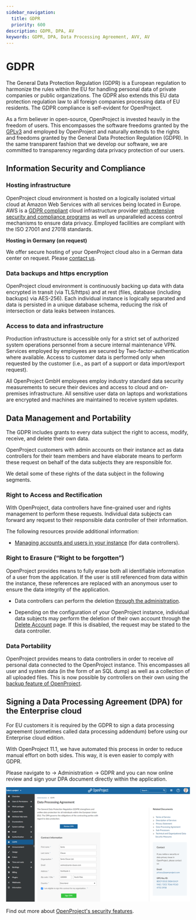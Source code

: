 ```yaml
---
sidebar_navigation:
  title: GDPR
  priority: 600
description: GDPR, DPA, AV
keywords: GDPR, DPA, Data Processing Agreement, AVV, AV
---
```


# GDPR

The General Data Protection Regulation (GDPR) is a European regulation to harmonize the rules within the EU for handling personal  data of private companies or public organizations. The GDPR also extends this EU data protection regulation law to all foreign companies  processing data of EU residents. The GDPR compliance is self-evident for OpenProject.

As a firm believer in open-source, OpenProject is invested heavily in the freedom of users. This encompasses the software freedoms granted by the [GPLv3](https://www.gnu.org/licenses/quick-guide-gplv3.en.html) and employed by OpenProject and naturally extends to the rights and  freedoms granted by the General Data Protection Regulation (GDPR). In  the same transparent fashion that we develop our software, we are  committed to transparency regarding data privacy protection of our users.

## Information Security and Compliance

### Hosting infrastructure

OpenProject cloud environment is hosted on a logically isolated virtual cloud at Amazon Web Services with all services being located in Europe. AWS is a [GDPR compliant](https://aws.amazon.com/compliance/gdpr-center/) cloud infrastructure provider [with extensive security and compliance programs](https://aws.amazon.com/security/) as well as unparalleled access control mechanisms to ensure data privacy. Employed facilities are compliant with the ISO 27001 and 27018 standards.

**Hosting in Germany (on request)**

We offer secure hosting of your OpenProject cloud also in a German data center on request. Please [contact us](https://www.openproject.org/contact/).

### Data backups and https encryption

OpenProject cloud environment is continuously backing up data with data encrypted in transit (via TLS/https) and at rest (files, database (including backups) via AES-256). Each individual instance is logically separated and data is persisted in a unique database schema, reducing the risk of intersection or data leaks between instances.

### Access to data and infrastructure

Production infrastructure is accessible only for a strict set of authorized system operations personnel from a secure internal maintenance VPN. Services employed by employees are secured by Two-factor-authentication where available. Access to customer data is performed only when requested by the customer (i.e., as part of a support or data import/export request).

All OpenProject GmbH employees employ industry standard data security measurements to secure their devices and access to cloud and on-premises infrastructure. All sensitive user data on laptops and workstations are encrypted and machines are maintained to receive system updates.

## Data Management and Portability

The GDPR includes grants to every data subject the right to access, modify, receive, and delete their own data.

OpenProject customers with admin accounts on their instance act as data controllers for their team members and have elaborate means to perform these request on behalf of the data subjects they are responsible for.

We detail some of these rights of the data subject in the following segments.

### Right to Access and Rectification

With OpenProject, data controllers have fine-grained user and rights management to perform these requests. Individual data subjects can forward any request to their responsible data controller of their information.

The following resources provide additional information:

- [Managing accounts and users in your instance](../../../system-admin-guide/users-permissions/) (for data controllers).

### Right to Erasure (“Right to be forgotten”)

OpenProject provides means to fully erase both all identifiable information of a user from the application. If the user is still referenced from data within the instance, these references are replaced with an anonymous user to ensure the data integrity of the application.

- Data controllers can perform the deletion [through the administration](../../../system-admin-guide/users-permissions/users/).

- Depending on the configuration of your OpenProject instance, individual data subjects may perform the deletion of their own account through the [Delete Account](../../../getting-started/my-account/) page. If this is disabled, the request may be stated to the data controller.

### Data Portability

OpenProject provides means to data controllers in order to receive *all* personal data connected to the OpenProject instance. This encompasses all user and system data (in the form of an SQL dump) as well as a collection of all uploaded files.
This is now possible by controllers on their own using the [backup feature of OpenProject](../backups/).

## Signing a Data Processing Agreement (DPA) for the Enterprise cloud

For EU customers it is required by the GDPR to sign a data processing agreement (sometimes called data processing addendum) before using our Enterprise cloud edition.

With OpenProject 11.1, we have automated this process in order to reduce manual  effort on both sides. This way, it is even easier to comply with GDPR.  

Please navigate to -> Administration -> GDPR and you can now online review and sign your DPA document directly within the application.

![OpenProject DPA](DPA.png)

Find out more about [OpenProject's security features](../../../security-and-privacy/statement-on-security/#openproject-security-features).
